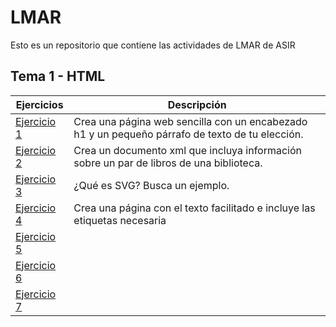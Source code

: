# LMAR
Esto es un repositorio que contiene las actividades de LMAR de ASIR

## Tema 1 - HTML
Ejercicios | Descripción
---------|----------
[Ejercicio 1](/Tema1/Primera_practica.html) | Crea una página web sencilla con un encabezado h1 y un pequeño párrafo de texto de tu elección.
[Ejercicio 2](/Tema1/XML) | Crea un documento xml que incluya información sobre un par de libros de una biblioteca.
[Ejercicio 3](Tema1/SVG) | ¿Qué es SVG? Busca un ejemplo.
[Ejercicio 4](Tema1/Ejercicio_1.html) | Crea una página con el texto facilitado e incluye las etiquetas necesaria
[Ejercicio 5](Tema1/Ejercicio_1.html) |
[Ejercicio 6](Tema1/Ejercicio_1.html) |
[Ejercicio 7](Tema1/Ejercicio_1.html) |
